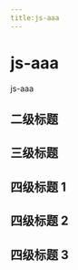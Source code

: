 ```yaml
---
title:js-aaa
---
```

# js-aaa
js-aaa

## 二级标题

## 三级标题

## 四级标题 1

## 四级标题 2

## 四级标题 3
